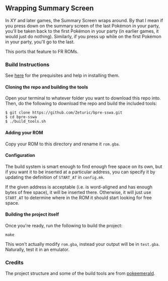## Wrapping Summary Screen

In XY and later games, the Summary Screen wraps around. By that I mean if you press down on the summary screen of the last Pokémon in your party, you'll be taken back to the first Pokémon in your party (in earlier games, it would just do nothing). Similarly, if you press up while on the first Pokémon in your party, you'll go to the last.

This ports that feature to FR ROMs.

### Build Instructions

See [here](https://gist.github.com/Zeturic/db1611cc7b17c3140f9b9af32e1b596b) for the prequisites and help in installing them.

#### Cloning the repo and building the tools

Open your terminal to whatever folder you want to download this repo into. Then, do the following to download the repo and build the included tools:

```shell
$ git clone https://github.com/Zeturic/bpre-sswa.git
$ cd bpre-sswa
$ ./build_tools.sh
```

#### Adding your ROM

Copy your ROM to this directory and rename it `rom.gba`.

#### Configuration

The build system is smart enough to find enough free space on its own, but if you want it to be inserted at a particular address, you can specify it by updating the definition of `START_AT` in `config.mk`.

If the given address is acceptable (i.e. is word-aligned and has enough bytes of free space), it will be inserted there. Otherwise, it will just use `START_AT` to determine where in the ROM it should start looking for free space.

#### Building the project itself

Once you're ready, run the following to build the project:

```shell
make
```

This won't actually modify `rom.gba`, instead your output will be in `test.gba`. Naturally, test it in an emulator.

### Credits

The project structure and some of the build tools are from [pokeemerald](https://github.com/pret/pokeemerald).
